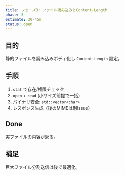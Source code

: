 ```yaml
---
title: フェーズ3: ファイル読み込みとContent-Length
phase: 3
estimate: 30-45m
status: open
---
```


## 目的
静的ファイルを読み込みボディ化し `Content-Length` 設定。

## 手順
1. `stat` で存在/権限チェック
2. `open` + `read` (小サイズ前提で一括)
3. バイナリ安全: `std::vector<char>`
4. レスポンス生成（後のMIMEは別Issue）

## Done
実ファイルの内容が返る。

## 補足
巨大ファイル分割送信は後で最適化。

